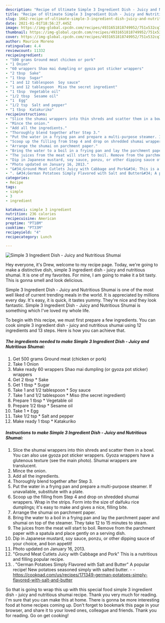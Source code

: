 ```yaml
---
description: "Recipe of Ultimate Simple 3 Ingredient Dish - Juicy and Nutritious Shumai"
title: "Recipe of Ultimate Simple 3 Ingredient Dish - Juicy and Nutritious Shumai"
slug: 1662-recipe-of-ultimate-simple-3-ingredient-dish-juicy-and-nutritious-shumai
date: 2021-01-01T18:56:27.445Z
image: https://img-global.cpcdn.com/recipes/4931651818749952/751x532cq70/simple-3-ingredient-dish-juicy-and-nutritious-shumai-recipe-main-photo.jpg
thumbnail: https://img-global.cpcdn.com/recipes/4931651818749952/751x532cq70/simple-3-ingredient-dish-juicy-and-nutritious-shumai-recipe-main-photo.jpg
cover: https://img-global.cpcdn.com/recipes/4931651818749952/751x532cq70/simple-3-ingredient-dish-juicy-and-nutritious-shumai-recipe-main-photo.jpg
author: Maurice Moreno
ratingvalue: 4.4
reviewcount: 11332
recipeingredient:
- "500 grams Ground meat chicken or pork"
- "1 Onion"
- "60 wrappers Shao mai dumpling or gyoza pot sticker wrappers"
- "2 tbsp  Sake"
- "1 tbsp  Sugar"
- "1 and 12 tablespoon  Soy sauce"
- "1 and 12 tablespoon  Miso the secret ingredient"
- "1 tbsp  Vegetable oil"
- "1/2 tbsp  Sesame oil"
- "1  Egg"
- "1/2 tsp  Salt and pepper"
- "1 tbsp  Katakuriko"
recipeinstructions:
- "Slice the shumai wrappers into thin shreds and scatter them in a bowl. You can also use gyoza pot sticker wrappers. Gyoza wrappers have a glutenous texture (see the main photo). Shumai wrappers are translucent."
- "Mince the onion."
- "Add all the ingredients."
- "Thoroughly blend together after Step 3."
- "Put the water in a frying pan and prepare a multi-purpose steamer. If unavailable, substitute with a plate."
- "Scoop up the filling from Step 4 and drop on shredded shumai wrappers. Wrap in the strips. Form into the size of daifuku rice dumplings; it&#39;s easy to make and gives a nice, filling bite."
- "Arrange the shumai on parchment paper."
- "Bring the water to a boil in a frying pan and lay the parchment paper and shumai on top of the steamer. They take 12 to 15 minutes to steam."
- "The juices from the meat will start to boil. Remove from the parchment paper with a spatula and place gently on a serving dish."
- "Dip in Japanese mustard, soy sauce, ponzu, or other dipping sauce of your choice, and bon appetit!"
- "Photo updated on January 16, 2013."
- "&#34;Ground Meat Cutlets Juicy with Cabbage and Pork&#34; This is a nutritious and filling popular recipe."
- ". &#34;German Potatoes Simply Flavored with Salt and Butter&#34; A popular recipe! New potatoes seasoned simply with salted butter.  https://cookpad.com/us/recipes/171349-german-potatoes-simply-flavored-with-salt-and-butter"
categories:
- Recipe
tags:
- simple
- 3
- ingredient

katakunci: simple 3 ingredient 
nutrition: 236 calories
recipecuisine: American
preptime: "PT18M"
cooktime: "PT33M"
recipeyield: "4"
recipecategory: Lunch

---
```



![Simple 3 Ingredient Dish - Juicy and Nutritious Shumai](https://img-global.cpcdn.com/recipes/4931651818749952/751x532cq70/simple-3-ingredient-dish-juicy-and-nutritious-shumai-recipe-main-photo.jpg)

Hey everyone, it's Drew, welcome to my recipe page. Today, we're going to make a distinctive dish, simple 3 ingredient dish - juicy and nutritious shumai. It is one of my favorites. For mine, I am going to make it a bit tasty. This is gonna smell and look delicious.

Simple 3 Ingredient Dish - Juicy and Nutritious Shumai is one of the most well liked of current trending meals in the world. It is appreciated by millions every day. It's easy, it is quick, it tastes yummy. They're nice and they look fantastic. Simple 3 Ingredient Dish - Juicy and Nutritious Shumai is something which I've loved my whole life.




To begin with this recipe, we must first prepare a few ingredients. You can cook simple 3 ingredient dish - juicy and nutritious shumai using 12 ingredients and 13 steps. Here is how you can achieve that.

<!--inarticleads1-->

##### The ingredients needed to make Simple 3 Ingredient Dish - Juicy and Nutritious Shumai:

1. Get 500 grams Ground meat (chicken or pork)
1. Take 1 Onion
1. Make ready 60 wrappers Shao mai dumpling (or gyoza pot sticker) wrappers
1. Get 2 tbsp * Sake
1. Get 1 tbsp * Sugar
1. Take 1 and 1/2 tablespoon * Soy sauce
1. Take 1 and 1/2 tablespoon * Miso (the secret ingredient)
1. Prepare 1 tbsp * Vegetable oil
1. Prepare 1/2 tbsp * Sesame oil
1. Take 1 * Egg
1. Take 1/2 tsp * Salt and pepper
1. Make ready 1 tbsp * Katakuriko




<!--inarticleads2-->

##### Instructions to make Simple 3 Ingredient Dish - Juicy and Nutritious Shumai:

1. Slice the shumai wrappers into thin shreds and scatter them in a bowl. You can also use gyoza pot sticker wrappers. Gyoza wrappers have a glutenous texture (see the main photo). Shumai wrappers are translucent.
1. Mince the onion.
1. Add all the ingredients.
1. Thoroughly blend together after Step 3.
1. Put the water in a frying pan and prepare a multi-purpose steamer. If unavailable, substitute with a plate.
1. Scoop up the filling from Step 4 and drop on shredded shumai wrappers. Wrap in the strips. Form into the size of daifuku rice dumplings; it&#39;s easy to make and gives a nice, filling bite.
1. Arrange the shumai on parchment paper.
1. Bring the water to a boil in a frying pan and lay the parchment paper and shumai on top of the steamer. They take 12 to 15 minutes to steam.
1. The juices from the meat will start to boil. Remove from the parchment paper with a spatula and place gently on a serving dish.
1. Dip in Japanese mustard, soy sauce, ponzu, or other dipping sauce of your choice, and bon appetit!
1. Photo updated on January 16, 2013.
1. &#34;Ground Meat Cutlets Juicy with Cabbage and Pork&#34; This is a nutritious and filling popular recipe.
1. . &#34;German Potatoes Simply Flavored with Salt and Butter&#34; A popular recipe! New potatoes seasoned simply with salted butter. -  - https://cookpad.com/us/recipes/171349-german-potatoes-simply-flavored-with-salt-and-butter




So that is going to wrap this up with this special food simple 3 ingredient dish - juicy and nutritious shumai recipe. Thank you very much for reading. I'm sure that you can make this at home. There is gonna be more interesting food at home recipes coming up. Don't forget to bookmark this page in your browser, and share it to your loved ones, colleague and friends. Thank you for reading. Go on get cooking!
